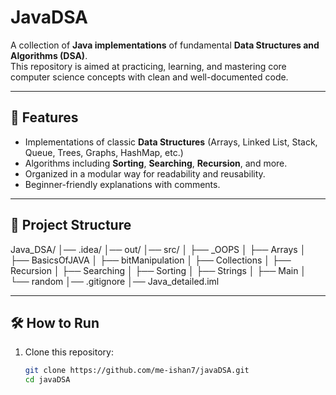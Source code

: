 # JavaDSA

A collection of **Java implementations** of fundamental **Data Structures and Algorithms (DSA)**.  
This repository is aimed at practicing, learning, and mastering core computer science concepts with clean and well-documented code.  

---

## 🚀 Features
- Implementations of classic **Data Structures** (Arrays, Linked List, Stack, Queue, Trees, Graphs, HashMap, etc.)
- Algorithms including **Sorting**, **Searching**, **Recursion**, and more.
- Organized in a modular way for readability and reusability.
- Beginner-friendly explanations with comments.

---

## 📂 Project Structure
Java_DSA/
│── .idea/
│── out/
│── src/
│   ├── _OOPS
│   ├── Arrays
│   ├── BasicsOfJAVA
│   ├── bitManipulation
│   ├── Collections
│   ├── Recursion
│   ├── Searching
│   ├── Sorting
│   ├── Strings
│   ├── Main
│   └── random
│── .gitignore
│── Java_detailed.iml

---

## 🛠️ How to Run
1. Clone this repository:
   ```bash
   git clone https://github.com/me-ishan7/javaDSA.git
   cd javaDSA

